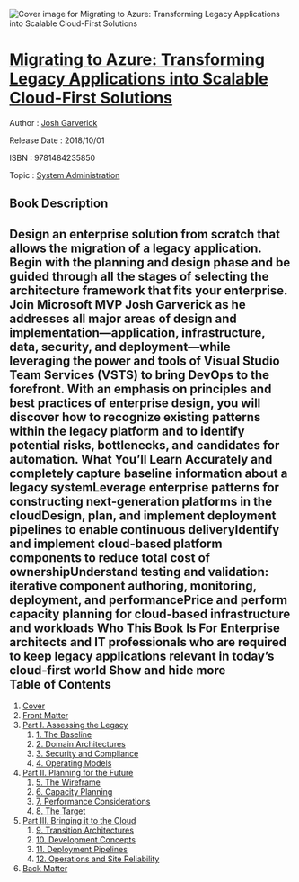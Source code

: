 ![Cover image for Migrating to Azure: Transforming Legacy Applications into Scalable Cloud-First Solutions](https://imgdetail.ebookreading.net/cover/cover/system_admin/EB9781484235850.jpg)

[Migrating to Azure: Transforming Legacy Applications into Scalable Cloud-First Solutions](https://ebookreading.net/view/book/Migrating+to+Azure%3A+Transforming+Legacy+Applications+into+Scalable+Cloud-First+Solutions-EB9781484235850_1.html "Migrating to Azure: Transforming Legacy Applications into Scalable Cloud-First Solutions")
====================================================================================================================

Author : [Josh Garverick](https://ebookreading.net/search/author/Josh+Garverick)

Release Date : 2018/10/01

ISBN : 9781484235850

Topic : [System Administration](https://ebookreading.net/search/category/system-administration)

Book Description
-----------------

 Design an enterprise solution from scratch that allows the migration of a legacy application. Begin with the planning and design phase and be guided through all the stages of selecting the architecture framework that fits your enterprise.
Join Microsoft MVP Josh Garverick as he addresses all major areas of design and implementation—application, infrastructure, data, security, and deployment—while leveraging the power and tools of Visual Studio Team Services (VSTS) to bring DevOps to the forefront.
With an emphasis on principles and best practices of enterprise design, you will discover how to recognize existing patterns within the legacy platform and to identify potential risks, bottlenecks, and candidates for automation.
What You’ll Learn
Accurately and completely capture baseline information about a legacy systemLeverage enterprise patterns for constructing next-generation platforms in the cloudDesign, plan, and implement deployment pipelines to enable continuous deliveryIdentify and implement cloud-based platform components to reduce total cost of ownershipUnderstand testing and validation: iterative component authoring, monitoring, deployment, and performancePrice and perform capacity planning for cloud-based infrastructure and workloads 
Who This Book Is For
Enterprise architects and IT professionals who are required to keep legacy applications relevant in today’s cloud-first world
        Show and hide more                
Table of Contents
-----------------

1. [Cover](https://ebookreading.net/view/book/Migrating+to+Azure%3A+Transforming+Legacy+Applications+into+Scalable+Cloud-First+Solutions-EB9781484235850_1.html)
1. [Front Matter](https://ebookreading.net/view/book/Migrating+to+Azure%3A+Transforming+Legacy+Applications+into+Scalable+Cloud-First+Solutions-EB9781484235850_2.html)
1. [Part I. Assessing the Legacy](https://ebookreading.net/view/book/Migrating+to+Azure%3A+Transforming+Legacy+Applications+into+Scalable+Cloud-First+Solutions-EB9781484235850_3.html)
    1. [1. The Baseline](https://ebookreading.net/view/book/Migrating+to+Azure%3A+Transforming+Legacy+Applications+into+Scalable+Cloud-First+Solutions-EB9781484235850_4.html)
    1. [2. Domain Architectures](https://ebookreading.net/view/book/Migrating+to+Azure%3A+Transforming+Legacy+Applications+into+Scalable+Cloud-First+Solutions-EB9781484235850_5.html)
    1. [3. Security and Compliance](https://ebookreading.net/view/book/Migrating+to+Azure%3A+Transforming+Legacy+Applications+into+Scalable+Cloud-First+Solutions-EB9781484235850_6.html)
    1. [4. Operating Models](https://ebookreading.net/view/book/Migrating+to+Azure%3A+Transforming+Legacy+Applications+into+Scalable+Cloud-First+Solutions-EB9781484235850_7.html)
1. [Part II. Planning for the Future](https://ebookreading.net/view/book/Migrating+to+Azure%3A+Transforming+Legacy+Applications+into+Scalable+Cloud-First+Solutions-EB9781484235850_8.html)
    1. [5. The Wireframe](https://ebookreading.net/view/book/Migrating+to+Azure%3A+Transforming+Legacy+Applications+into+Scalable+Cloud-First+Solutions-EB9781484235850_9.html)
    1. [6. Capacity Planning](https://ebookreading.net/view/book/Migrating+to+Azure%3A+Transforming+Legacy+Applications+into+Scalable+Cloud-First+Solutions-EB9781484235850_10.html)
    1. [7. Performance Considerations](https://ebookreading.net/view/book/Migrating+to+Azure%3A+Transforming+Legacy+Applications+into+Scalable+Cloud-First+Solutions-EB9781484235850_11.html)
    1. [8. The Target](https://ebookreading.net/view/book/Migrating+to+Azure%3A+Transforming+Legacy+Applications+into+Scalable+Cloud-First+Solutions-EB9781484235850_12.html)
1. [Part III. Bringing it to the Cloud](https://ebookreading.net/view/book/Migrating+to+Azure%3A+Transforming+Legacy+Applications+into+Scalable+Cloud-First+Solutions-EB9781484235850_13.html)
    1. [9. Transition Architectures](https://ebookreading.net/view/book/Migrating+to+Azure%3A+Transforming+Legacy+Applications+into+Scalable+Cloud-First+Solutions-EB9781484235850_14.html)
    1. [10. Development Concepts](https://ebookreading.net/view/book/Migrating+to+Azure%3A+Transforming+Legacy+Applications+into+Scalable+Cloud-First+Solutions-EB9781484235850_15.html)
    1. [11. Deployment Pipelines](https://ebookreading.net/view/book/Migrating+to+Azure%3A+Transforming+Legacy+Applications+into+Scalable+Cloud-First+Solutions-EB9781484235850_16.html)
    1. [12. Operations and Site Reliability](https://ebookreading.net/view/book/Migrating+to+Azure%3A+Transforming+Legacy+Applications+into+Scalable+Cloud-First+Solutions-EB9781484235850_17.html)
1. [Back Matter](https://ebookreading.net/view/book/Migrating+to+Azure%3A+Transforming+Legacy+Applications+into+Scalable+Cloud-First+Solutions-EB9781484235850_18.html)
